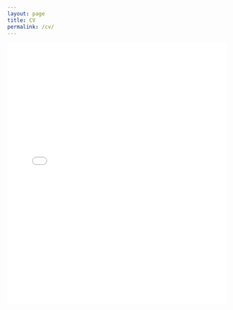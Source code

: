 ```yaml
---
layout: page
title: CV
permalink: /cv/
---
```


<div style="width: 100%; height: 600px; border: none; overflow: hidden;">
  <iframe src="../assets/CV.pdf" width="100%" height="100%" style="border: none;">
    Your browser does not support PDFs. Please <a href="../assets/CV.pdf">download my CV here</a>.
  </iframe>
</div>